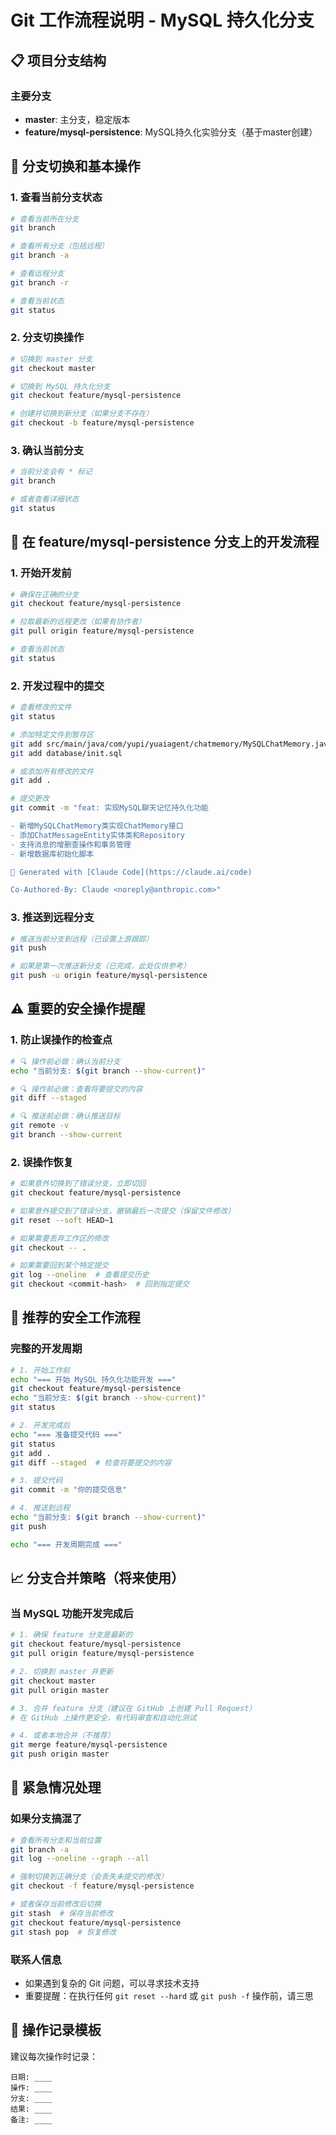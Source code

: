 # Git 工作流程说明 - MySQL 持久化分支

## 📋 项目分支结构

### 主要分支
- **master**: 主分支，稳定版本
- **feature/mysql-persistence**: MySQL持久化实验分支（基于master创建）

## 🔄 分支切换和基本操作

### 1. 查看当前分支状态
```bash
# 查看当前所在分支
git branch

# 查看所有分支（包括远程）
git branch -a

# 查看远程分支
git branch -r

# 查看当前状态
git status
```

### 2. 分支切换操作
```bash
# 切换到 master 分支
git checkout master

# 切换到 MySQL 持久化分支
git checkout feature/mysql-persistence

# 创建并切换到新分支（如果分支不存在）
git checkout -b feature/mysql-persistence
```

### 3. 确认当前分支
```bash
# 当前分支会有 * 标记
git branch

# 或者查看详细状态
git status
```

## 📝 在 feature/mysql-persistence 分支上的开发流程

### 1. 开始开发前
```bash
# 确保在正确的分支
git checkout feature/mysql-persistence

# 拉取最新的远程更改（如果有协作者）
git pull origin feature/mysql-persistence

# 查看当前状态
git status
```

### 2. 开发过程中的提交
```bash
# 查看修改的文件
git status

# 添加特定文件到暂存区
git add src/main/java/com/yupi/yuaiagent/chatmemory/MySQLChatMemory.java
git add database/init.sql

# 或添加所有修改的文件
git add .

# 提交更改
git commit -m "feat: 实现MySQL聊天记忆持久化功能

- 新增MySQLChatMemory类实现ChatMemory接口
- 添加ChatMessageEntity实体类和Repository
- 支持消息的增删查操作和事务管理
- 新增数据库初始化脚本

🤖 Generated with [Claude Code](https://claude.ai/code)

Co-Authored-By: Claude <noreply@anthropic.com>"
```

### 3. 推送到远程分支
```bash
# 推送当前分支到远程（已设置上游跟踪）
git push

# 如果是第一次推送新分支（已完成，此处仅供参考）
git push -u origin feature/mysql-persistence
```

## ⚠️ 重要的安全操作提醒

### 1. 防止误操作的检查点
```bash
# 🔍 操作前必做：确认当前分支
echo "当前分支: $(git branch --show-current)"

# 🔍 操作前必做：查看将要提交的内容
git diff --staged

# 🔍 推送前必做：确认推送目标
git remote -v
git branch --show-current
```

### 2. 误操作恢复
```bash
# 如果意外切换到了错误分支，立即切回
git checkout feature/mysql-persistence

# 如果意外提交到了错误分支，撤销最后一次提交（保留文件修改）
git reset --soft HEAD~1

# 如果需要丢弃工作区的修改
git checkout -- .

# 如果需要回到某个特定提交
git log --oneline  # 查看提交历史
git checkout <commit-hash>  # 回到指定提交
```

## 🌟 推荐的安全工作流程

### 完整的开发周期
```bash
# 1. 开始工作前
echo "=== 开始 MySQL 持久化功能开发 ==="
git checkout feature/mysql-persistence
echo "当前分支: $(git branch --show-current)"
git status

# 2. 开发完成后
echo "=== 准备提交代码 ==="
git status
git add .
git diff --staged  # 检查将要提交的内容

# 3. 提交代码
git commit -m "你的提交信息"

# 4. 推送到远程
echo "当前分支: $(git branch --show-current)"
git push

echo "=== 开发周期完成 ==="
```

## 📈 分支合并策略（将来使用）

### 当 MySQL 功能开发完成后
```bash
# 1. 确保 feature 分支是最新的
git checkout feature/mysql-persistence
git pull origin feature/mysql-persistence

# 2. 切换到 master 并更新
git checkout master
git pull origin master

# 3. 合并 feature 分支（建议在 GitHub 上创建 Pull Request）
# 在 GitHub 上操作更安全，有代码审查和自动化测试

# 4. 或者本地合并（不推荐）
git merge feature/mysql-persistence
git push origin master
```

## 🚨 紧急情况处理

### 如果分支搞混了
```bash
# 查看所有分支和当前位置
git branch -a
git log --oneline --graph --all

# 强制切换到正确分支（会丢失未提交的修改）
git checkout -f feature/mysql-persistence

# 或者保存当前修改后切换
git stash  # 保存当前修改
git checkout feature/mysql-persistence
git stash pop  # 恢复修改
```

### 联系人信息
- 如果遇到复杂的 Git 问题，可以寻求技术支持
- 重要提醒：在执行任何 `git reset --hard` 或 `git push -f` 操作前，请三思

## 📝 操作记录模板

建议每次操作时记录：
```
日期: ____
操作: ____
分支: ____
结果: ____
备注: ____
```